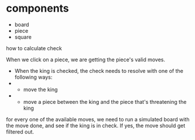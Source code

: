 # components

- board
- piece
- square

how to calculate check

When we click on a piece, we are getting the piece's valid moves.

- When the king is checked, the check needs to resolve with one of the following ways:
- - move the king
- - move a piece between the king and the piece that's threatening the king

for every one of the available moves,
we need to run a simulated board with the move done, and see if the king is in check.
If yes, the move should get filtered out.
